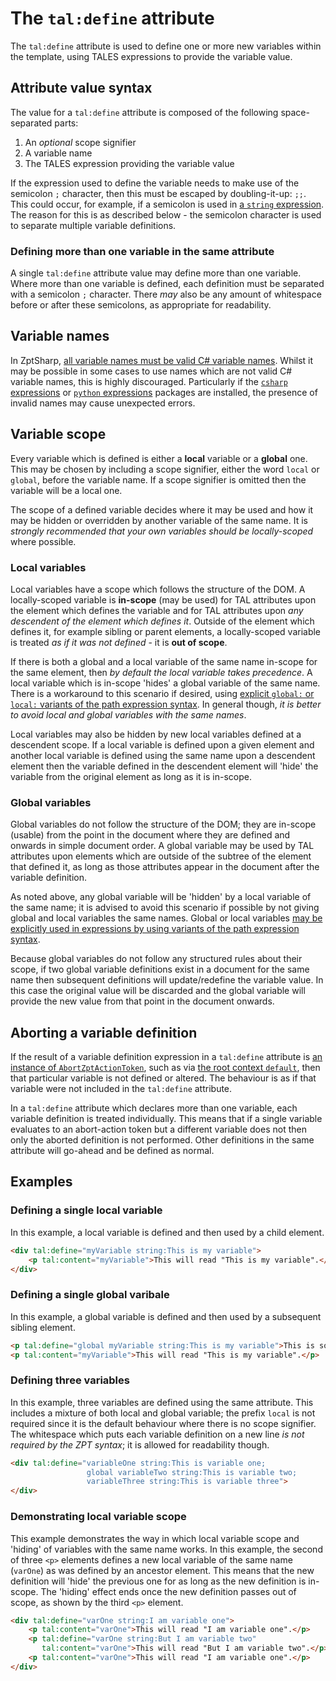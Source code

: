 # The `tal:define` attribute

The `tal:define` attribute is used to define one or more new variables within the template, using TALES expressions to provide the variable value.

## Attribute value syntax

The value for a `tal:define` attribute is composed of the following space-separated parts:

1. An _optional_ scope signifier
2. A variable name
3. The TALES expression providing the variable value

If the expression used to define the variable needs to make use of the semicolon `;` character, then this must be escaped by doubling-it-up: `;;`.
This could occur, for example, if a semicolon is used in [a `string` expression].
The reason for this is as described below - the semicolon character is used to separate multiple variable definitions.

[a `string` expression]: ../Tales/StringExpressions.md

### Defining more than one variable in the same attribute

A single `tal:define` attribute value may define more than one variable.
Where more than one variable is defined, each definition must be separated with a semicolon `;` character.
There _may_ also be any amount of whitespace before or after these semicolons, as appropriate for readability.

## Variable names

In ZptSharp, [all variable names must be valid C# variable names].
Whilst it may be possible in some cases to use names which are not valid C# variable names, this is highly discouraged.
Particularly if the [`csharp` expressions] or [`python` expressions] packages are installed, the presence of invalid names may cause unexpected errors.

[all variable names must be valid C# variable names]: https://docs.microsoft.com/en-us/dotnet/csharp/programming-guide/inside-a-program/identifier-names
[`csharp` expressions]: ../Tales/CSharpExpressions.md
[`python` expressions]: ../Tales/PythonExpressions.md

## Variable scope

Every variable which is defined is either a **local** variable or a **global** one.
This may be chosen by including a scope signifier, either the word `local` or `global`, before the variable name.
If a scope signifier is omitted then the variable will be a local one.

The scope of a defined variable decides where it may be used and how it may be hidden or overridden by another variable of the same name.
It is _strongly recommended that your own variables should be locally-scoped_ where possible.

### Local variables

Local variables have a scope which follows the structure of the DOM.
A locally-scoped variable is **in-scope** (may be used) for TAL attributes upon the element which defines the variable and for TAL attributes upon _any descendent of the element which defines it_.
Outside of the element which defines it, for example sibling or parent elements, a locally-scoped variable is treated _as if it was not defined_ - it is **out of scope**.

If there is both a global and a local variable of the same name in-scope for the same element, then _by default the local variable takes precedence_.
A local variable which is in-scope 'hides' a global variable of the same name.
There is a workaround to this scenario if desired, using [explicit `global:` or `local:` variants of the path expression syntax].
In general though, _it is better to avoid local and global variables with the same names_.

Local variables may also be hidden by new local variables defined at a descendent scope.
If a local variable is defined upon a given element and another local variable is defined using the same name upon a descendent element then the variable defined in the descendent element will 'hide' the variable from the original element as long as it is in-scope.

[explicit `global:` or `local:` variants of the path expression syntax]: ../Tales/PathExpressions.md#explicitly-selecting-local-or-global-variables

### Global variables

Global variables do not follow the structure of the DOM; they are in-scope (usable) from the point in the document where they are defined and onwards in simple document order.
A global variable may be used by TAL attributes upon elements which are outside of the subtree of the element that defined it, as long as those attributes appear in the document after the variable definition.

As noted above, any global variable will be 'hidden' by a local variable of the same name; it is advised to avoid this scenario if possible by not giving global and local variables the same names.
Global or local variables [may be explicitly used in expressions by using variants of the path expression syntax].

Because global variables do not follow any structured rules about their scope, if two global variable definitions exist in a document for the same name then subsequent definitions will update/redefine the variable value.
In this case the original value will be discarded and the global variable will provide the new value from that point in the document onwards.

[may be explicitly used in expressions by using variants of the path expression syntax]: ../Tales/PathExpressions.md#explicitly-selecting-local-or-global-variables

## Aborting a variable definition

If the result of a variable definition expression in a `tal:define` attribute is [an instance of `AbortZptActionToken`], such as via [the root context `default`], then that particular variable is not defined or altered.
The behaviour is as if that variable were not included in the `tal:define` attribute.

In a `tal:define` attribute which declares more than one variable, each variable definition is treated individually.
This means that if a single variable evaluates to an abort-action token but a different variable does not then only the aborted definition is not performed.
Other definitions in the same attribute will go-ahead and be defined as normal.

[an instance of `AbortZptActionToken`]: xref:ZptSharp.Expressions.AbortZptActionToken
[the root context `default`]: ../Tales/GlobalContexts.md#default

## Examples

### Defining a single local variable

In this example, a local variable is defined and then used by a child element.

```html
<div tal:define="myVariable string:This is my variable">
    <p tal:content="myVariable">This will read "This is my variable".</p>
</div>
```

### Defining a single global varibale

In this example, a global variable is defined and then used by a subsequent sibling element.

```html
<p tal:define="global myVariable string:This is my variable">This is some text.</p>
<p tal:content="myVariable">This will read "This is my variable".</p>
```

### Defining three variables

In this example, three variables are defined using the same attribute.
This includes a mixture of both local and global variable; the prefix `local` is not required since it is the default behaviour where there is no scope signifier.
The whitespace which puts each variable definition on a new line _is not required by the ZPT syntax_; it is allowed for readability though.

```html
<div tal:define="variableOne string:This is variable one;
                 global variableTwo string:This is variable two;
                 variableThree string:This is variable three">
</div>
```

### Demonstrating local variable scope

This example demonstrates the way in which local variable scope and 'hiding' of variables with the same name works.
In this example, the second of three `<p>` elements defines a new local variable of the same name (`varOne`) as was defined by an ancestor element.
This means that the new definition will 'hide' the previous one for as long as the new definition is in-scope.
The 'hiding' effect ends once the new definition passes out of scope, as shown by the third `<p>` element.

```html
<div tal:define="varOne string:I am variable one">
    <p tal:content="varOne">This will read "I am variable one".</p>
    <p tal:define="varOne string:But I am variable two"
       tal:content="varOne">This will read "But I am variable two".</p>
    <p tal:content="varOne">This will read "I am variable one".</p>
</div>
```
